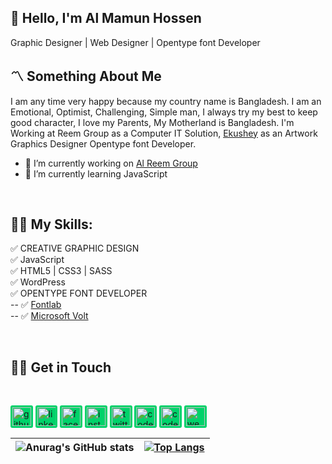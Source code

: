 ## 👋 Hello, I'm Al Mamun Hossen

Graphic Designer | Web Designer | Opentype font Developer

## 〽️ Something About Me

I am any time very happy because my country name is Bangladesh. I am an Emotional, Optimist, Challenging, Simple man, I always try my best to keep good character, I love my Parents, My Motherland is Bangladesh. I'm Working at Reem Group as a Computer IT Solution, [Ekushey](ekushey.org) as an Artwork Graphics Designer Opentype font Developer.

- 💼 I’m currently working on [Al Reem Group](https://reemgroup.co/)
- 📗 I’m currently learning JavaScript

<br/>

## 👨‍💻 My Skills:

✅ CREATIVE GRAPHIC DESIGN </br>
✅ JavaScript </br>
✅ HTML5 | CSS3 | SASS <br/>
✅ WordPress </br>
✅ OPENTYPE FONT DEVELOPER </br>
-- ✅ [Fontlab](https://www.youtube.com/watch?v=IPbyZFEeCb8&list=PLN5OEA26QEnWUlZW-Qlu8YLtjiGDlKCOx)</br>
-- ✅ [Microsoft Volt](https://www.youtube.com/watch?v=7fXmEeGMulY&list=PLN5OEA26QEnXQVnUt-iWo2X01cZSAO-io)

<br/>

## 🤙🏼 Get in Touch

<br/>

[<img src='https://cdn.jsdelivr.net/npm/simple-icons@3.0.1/icons/github.svg' alt='github' height='30' style="background-color: #00D26A; padding: .18rem; border-radius: 3px; fill:#fff">](https://github.com/almamunhossen)
[<img src='https://cdn.jsdelivr.net/npm/simple-icons@3.0.1/icons/linkedin.svg' alt='linkedin' height='30' style="background-color: #00D26A; padding: .18rem; border-radius: 3px;">](https://www.linkedin.com/in/almamunhossen/)
[<img src='https://cdn.jsdelivr.net/npm/simple-icons@3.0.1/icons/facebook.svg' alt='facebook' height='30' style="background-color: #00D26A; padding: .18rem; border-radius: 3px;">](https://www.facebook.com/almamunhossen.bd)
[<img src='https://cdn.jsdelivr.net/npm/simple-icons@3.0.1/icons/instagram.svg' alt='instagram' height='30' style="background-color: #00D26A; padding: .18rem; border-radius: 3px;">](https://www.instagram.com/almamunhossen/)
[<img src='https://cdn.jsdelivr.net/npm/simple-icons@3.0.1/icons/twitter.svg' alt='twitter' height='30' style="background-color: #00D26A; padding: .18rem; border-radius: 3px;">](https://twitter.com/almamunhossen) [<img src='https://cdn.jsdelivr.net/npm/simple-icons@3.0.1/icons/codepen.svg' alt='codepen' height='30' style="background-color: #00D26A; padding: .18rem; border-radius: 3px;">](https://codepen.io/almamunhossen)
[<img src='https://cdn.jsdelivr.net/npm/simple-icons@3.0.1/icons/codesandbox.svg' alt='codesandbox' height='30' style="background-color: #00D26A; padding: .18rem; border-radius: 3px;">](https://codesandbox.io/u/almamunhossen)
[<img src='https://cdn.jsdelivr.net/npm/simple-icons@3.0.1/icons/icloud.svg' alt='website' height='30' style="background-color: #00D26A; padding: .18rem; border-radius: 3px;">](https://www.almamunhossen.com/)

<!-- Git Pro Icon -->

| ![Anurag's GitHub stats](https://github-readme-stats.vercel.app/api?username=almamunhossen&show_icons=true&theme=radical) | [![Top Langs](https://github-readme-stats.vercel.app/api/top-langs/?username=almamunhossen)](https://github.com/anuraghazra/github-readme-stats) |
| ------------------------------------------------------------------------------------------------------------------------- | ------------------------------------------------------------------------------------------------------------------------------------------------ |
